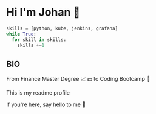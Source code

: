 # Hi I'm Johan :bear:

```python
skills = [python, kube, jenkins, grafana]
while True: 
  for skill in skills: 
    skills +=1
```

## BIO
From Finance Master Degree :chart_with_upwards_trend: :dollar: to Coding Bootcamp :space_invader:

This is my readme profile

If you're here, say hello to me :raising_hand:
